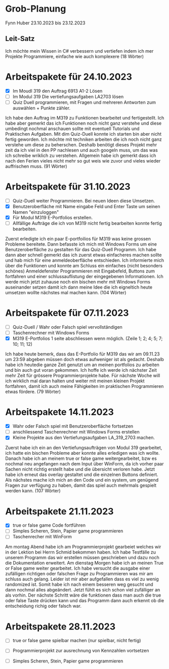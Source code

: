 
# Grob-Planung
Fynn Huber
23.10.2023 bis 23.12.2023

## Leit-Satz
Ich möchte mein Wissen in C# verbessern und vertiefen indem ich mer Projekte Programmiere, einfache wie auch komplexere (18 Wörter)


# Arbeitspakete für 24.10.2023
- [x] Im Moudl 319 den Auftrag 6913 A1-2 Lösen
- [ ] Im Modul 319 Die vertiefungsaufgaben LA2703 lösen
- [ ] Quiz Duell programmieren, mit Fragen und mehreren Antworten zum auswählen + Punkte zähler.

Ich habe den Auftrag im M319 zu Funktionen bearbeitet und fertigestellt. Ich habe aber gemerkt das ich Funktionen noch nicht ganz verstehe und diese umbedingt nochmal anschauen sollte mit eventuell Tutorials und Praktischen Aufgaben. Mit dim Quiz-Duell konnte ich starten bin aber nicht fertig geworden. Ich möchte mit techniken  arbeiten die ich noch nicht ganz verstehe um diese zu beherschen. Deshalb benötigt dieses Projekt mehr zeit da ich viel in den PP nachlesen und auch googeln muss, um das was ich schreibe wriklich zu verstehen. Allgemein habe ich gemerkt dass ich nach den Ferien vieles nicht mehr so gut weis wie zuvor und vieles wieder auffrischen muss. (91 Wörter)

# Arbeitspakete für 31.10.2023
- [ ] Quiz-Duell weiter Programmieren. Bei neuen Ideen diese Umsetzen.
- [x] Benutzeroberfläche mit Name eingabe Feld und Enter Taste um seinen Namen "einzuloggen"
- [x] Für Modul M319 E-Portfolios erstellen.
- [ ] Allfällige Aufträge die ich von M319  nicht fertig bearbeiten konnte fertig bearbeiten.

Zuerst erledigte ich ein paar E-portfoilios für M319 was keine grossen Probleme bereitete. Dann befasste ich mich mit Windows Forms um eine Benutzeroberfläche zu gestalten für das Quiz-Duell Programm. Ich habe dann aber schnell gemerkt das ich zuerst etwas einfacheres machen sollte und hab mich für eine anmeldeoberfläche entschieden. Ich informierte mich über die Funktionen und konnte am Schluss ein einfaches (nicht besonders schönes) Anmeldefenster Programmieren mit Eingabefeld, Buttons zum fortfahren und einer schlussauflistung der eingegebenen Informationen. Ich werde mich jetzt zuhause noch ein bischen mehr mit Windows Forms auseinander setzen damit ich dann meine Idee die ich eigneltich heute umsetzen wollte nächstes mal machen kann. (104 Wörter)

# Arbeitspakete für 07.11.2023
- [ ] Quiz-Duell / Wahr oder Falsch spiel vervollständigen
- [ ] Taschenrechner mit Windows Forms
- [x] M319 E-Portfolios 1 seite abschliessen wenn möglich. (Zeile 1; 2; 4; 5; 7; 10; 11; 12)

Ich habe heute bemerk, dass das E-Portfolio für M319 das wir am 09.11.23 um 23:59 abgeben müssen doch etwas aufweniger ist als gedacht. Deshalb habe ich heutedie ganze Zeit genutzt um an meinen portfolios zu arbeiten und bin auch gut voran gekommen. Ich hoffe ich werde ich nächster Zeit mehr Zeit für grössere Programmierprojekte habe. Für nächste Woche will ich wirklich mal daran halten und weiter mit meinen kleinen Projekt fortfahren, damit ich auch meine Fähigkeiten im praktischen Programmieren etwas fördere. (79 Wörter)

# Arbeitspakete 14.11.2023
- [x] Wahr oder Falsch spiel mit Benutzeroberfläche fortsetzen
- [ ] anschliessend Taschenrechner mit Windows Forms erstellen
- [x] Kleine Projekte aus den Vertiefungsaufgaben LA_319_2703 machen.

Zuerst habe ich ein an den Vertiefungsaufträgen von Modul 319 gearbeitet, ich hatte ein bischen Probleme aber konnte alles erledigen was ich wollte. Danach habe ich an meinem true or false game weitergearbeitet, bzw es nochmal neu angefangen nach dem Input über WinForm, da ich vorher paar Sachen nicht richtig erstellt habe und die übersicht verloren habe. Jetzt habe ich erneut das overlay gestaltet und die einzelnen Buttons definiert. Als nächstes mache ich mich an den Code und ein system, um genügend Fragen zur verfügung zu haben, damit das spiel auch mehrmals gespielt werden kann. (107 Wörter)

# Arbeitspakete 21.11.2023
- [x] true or false game Code fortführen
- [ ] Simples Scheren, Stein, Papier game programmieren
- [ ] Taschenrecher mit WinForm

Am montag Abend habe ich am Programmierprojekt gearbeiet welches wir in der Lektion bei Herrn Schmid bekommen haben. Ich habe Testfälle zu unserem Programm das wir erstellen müssen geschrieben und dazu noch die Dokumentation erweitert. Am dienstag Morgen habe ich an meinen True or False game weiter gearbeitet. Ich habe versucht die ausgabe einer zufälligen richtigen oder falschen Frage zu Programmieren was mir am schluss auch gelang. Leider ist mir aber aufgefallen dass es viel zu wenig randomized ist. Somit habe ich nach einem besseren weg gesucht und dann nochmal alles abgeändert. Jetzt fühlt es sich schon viel zufälliger an als vorhin. Der nächste Schritt wäre die funktionen dass man auch die true oder false Taste drücken kann und das Programm dann auch erkennt ob die entscheidung richig oder falsch war.

# Arbeitspakete 28.11.2023
- [ ] true or false game spielbar machen (nur spielbar, nicht fertig)
- [ ] Programmierprojekt zur ausrechnung von Kennzahlen vortsetzen
- [ ] Simples Scheren, Stein, Papier game programmieren
  
